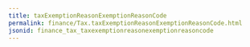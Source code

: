 ```yaml
---
title: taxExemptionReasonExemptionReasonCode
permalink: finance/Tax.taxExemptionReasonExemptionReasonCode.html
jsonid: finance_tax_taxexemptionreasonexemptionreasoncode
---
```


